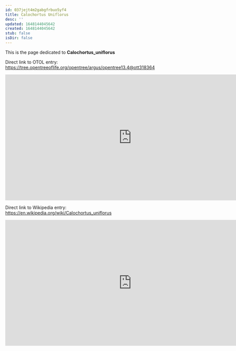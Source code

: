 ```yaml
---
id: 037jejt4m2gabgfrbuo5yf4
title: Calochortus Uniflorus
desc: ''
updated: 1648144045642
created: 1648144045642
stub: false
isDir: false
---
```

This is the page dedicated to **Calochortus_uniflorus**


Direct link to OTOL entry: https://tree.opentreeoflife.org/opentree/argus/opentree13.4@ott318364



<html>
    <body>
    <iframe src="https://tree.opentreeoflife.org/opentree/argus/opentree13.4@ott318364"
    width="800" height="400" frameborder="0" allowfullscreen> </iframe>
    </body>
</html>
    


Direct link to Wikipedia entry: https://en.wikipedia.org/wiki/Calochortus_uniflorus



<html>
    <body>
    <iframe src="https://en.wikipedia.org/wiki/Calochortus_uniflorus"
    width="800" height="400" frameborder="0" allowfullscreen> </iframe>
    </body>
</html>
    
